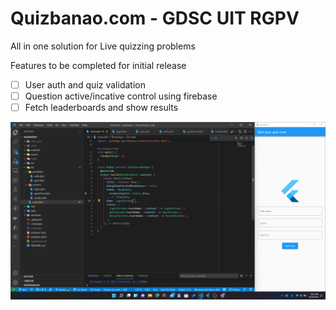 # Quizbanao.com - GDSC UIT RGPV

All in one solution for Live quizzing problems

Features to be completed for initial release
- [ ] User auth and quiz validation
- [ ] Question active/incative control using firebase
- [ ] Fetch leaderboards and show results

![ss](assets/projectss.png)
